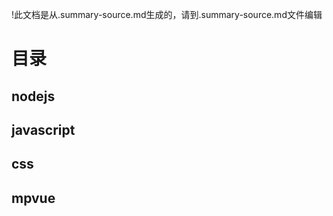 !此文档是从.summary-source.md生成的，请到.summary-source.md文件编辑
# 目录
## nodejs

## javascript


## css


## mpvue
